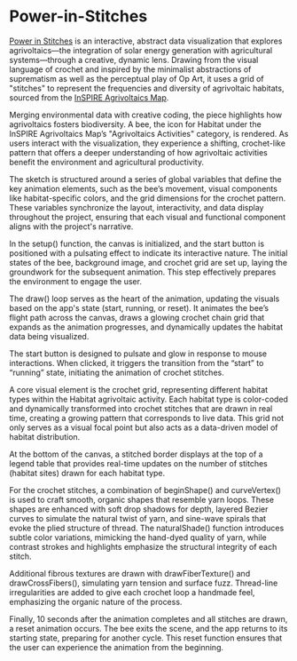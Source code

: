# Power-in-Stitches
[Power in Stitches](https://www.youtube.com/watch?v=rNCia1IlalM) is an interactive, abstract data visualization that explores agrivoltaics—the integration of solar energy generation with agricultural systems—through a creative, dynamic lens. Drawing from the visual language of crochet and inspired by the minimalist abstractions of suprematism as well as the perceptual play of Op Art, it uses a grid of "stitches" to represent the frequencies and diversity of agrivoltaic habitats, sourced from the [InSPIRE Agrivoltaics Map](https://openei.org/wiki/InSPIRE/Agrivoltaics_Map).

Merging environmental data with creative coding, the piece highlights how agrivoltaics fosters biodiversity. A bee, the icon for Habitat under the InSPIRE Agrivoltaics Map’s "Agrivoltaics Activities" category, is rendered. As users interact with the visualization, they experience a shifting, crochet-like pattern that offers a deeper understanding of how agrivoltaic activities benefit the environment and agricultural productivity.

The sketch is structured around a series of global variables that define the key animation elements, such as the bee’s movement, visual components like habitat-specific colors, and the grid dimensions for the crochet pattern. These variables synchronize the layout, interactivity, and data display throughout the project, ensuring that each visual and functional component aligns with the project's narrative.

In the setup() function, the canvas is initialized, and the start button is positioned with a pulsating effect to indicate its interactive nature. The initial states of the bee, background image, and crochet grid are set up, laying the groundwork for the subsequent animation. This step effectively prepares the environment to engage the user.

The draw() loop serves as the heart of the animation, updating the visuals based on the app's state (start, running, or reset). It animates the bee’s flight path across the canvas, draws a glowing crochet chain grid that expands as the animation progresses, and dynamically updates the habitat data being visualized.

The start button is designed to pulsate and glow in response to mouse interactions. When clicked, it triggers the transition from the “start” to “running” state, initiating the animation of crochet stitches. 

A core visual element is the crochet grid, representing different habitat types within the Habitat agrivoltaic activity. Each habitat type is color-coded and dynamically transformed into crochet stitches that are drawn in real time, creating a growing pattern that corresponds to live data. This grid not only serves as a visual focal point but also acts as a data-driven model of habitat distribution.

At the bottom of the canvas, a stitched border displays at the top of a legend table that provides real-time updates on the number of stitches (habitat sites) drawn for each habitat type. 

For the crochet stitches, a combination of beginShape() and curveVertex() is used to craft smooth, organic shapes that resemble yarn loops. These shapes are enhanced with soft drop shadows for depth, layered Bezier curves to simulate the natural twist of yarn, and sine-wave spirals that evoke the plied structure of thread. The naturalShade() function introduces subtle color variations, mimicking the hand-dyed quality of yarn, while contrast strokes and highlights emphasize the structural integrity of each stitch.

Additional fibrous textures are drawn with drawFiberTexture() and drawCrossFibers(), simulating yarn tension and surface fuzz. Thread-line irregularities are added to give each crochet loop a handmade feel, emphasizing the organic nature of the process.

Finally, 10 seconds after the animation completes and all stitches are drawn, a reset animation occurs. The bee exits the scene, and the app returns to its starting state, preparing for another cycle. This reset function ensures that the user can experience the animation from the beginning.
